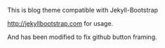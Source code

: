 This is blog theme compatible with Jekyll-Bootstrap

<http://jekyllbootstrap.com> for usage.

And has been modified to fix github button framing.
